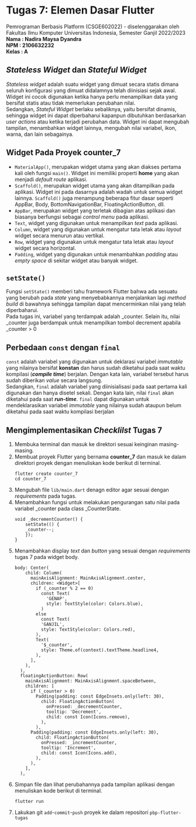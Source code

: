 # Tugas 7: Elemen Dasar Flutter

Pemrograman Berbasis Platform (CSGE602022) - diselenggarakan oleh Fakultas Ilmu Komputer Universitas Indonesia, Semester Ganjil 2022/2023 
<br>
**Nama  : Nadira Maysa Dyandra** \
**NPM   : 2106632232** \
**Kelas : A**

## *Stateless Widget* dan *Stateful Widget*
*Stateless widget* adalah suatu widget yang dimuat secara statis dimana seluruh konfigurasi yang dimuat didalamnya telah diinisiasi sejak awal. Widget ini cocok digunakan ketika hanya perlu menampilkan data yang bersifat statis atau tidak memerlukan perubahan nilai. 
<br>
Sedangkan, *Stateful Widget* berlaku sebaliknya, yaitu bersifat dinamis, sehingga widget ini dapat diperbaharui kapanpun dibutuhkan berdasarkan *user actions* atau ketika terjadi perubahan data. Widget ini dapat mengubah tampilan, menambahkan widget lainnya, mengubah nilai variabel, ikon, warna, dan lain sebagainya. 

## Widget Pada Proyek counter_7
- `MaterialApp()`, merupakan widget utama yang akan diakses pertama kali oleh fungsi `main()`. Widget ini memiliki properti **home** yang akan menjadi *default route* aplikasi. 
- `Scaffold()`, merupakan widget utama yang akan ditampilkan pada aplikasi. Widget ini pada dasarnya adalah wadah untuk semua widget lainnya. `Scaffold()` juga menampung beberapa fitur dasar seperti AppBar, Body, BottomNavigationBar, FloatingActionButton, dll. 
- `AppBar`, merupakan widget yang terletak dibagian atas aplikasi dan biasanya berfungsi sebagai *control menu* pada aplikasi. 
- `Text`, widget yang digunakan untuk menampilkan *text* pada aplikasi. 
- `Column`, widget yang digunakan untuk mengatur tata letak atau *layout* widget secara menurun atau vertikal. 
- `Row`, widget yang digunakan untuk mengatur tata letak atau *layout* widget secara horizontal. 
- `Padding`, widget yang digunakan untuk menambahkan *padding* atau *empty space* di sekitar widget atau banyak widget.

## `setState()`
Fungsi `setState()` memberi tahu framework Flutter bahwa ada sesuatu yang berubah pada *state* yang menyebabkannya menjalankan lagi *method build* di bawahnya sehingga tampilan dapat mencerminkan nilai yang telah diperbaharui. 
<br>
Pada tugas ini, variabel yang terdampak adalah _counter. Selain itu, nilai _counter juga berdampak untuk menampilkan tombol decrement apabila _counter > 0

## Perbedaan `const` dengan `final`
`const` adalah variabel yang digunakan untuk deklarasi variabel *immutable* yang nilainya bersifat **konstan** dan harus sudah diketahui pada saat waktu kompilasi (***compile time***) berjalan. Dengan kata lain, variabel tersebut harus sudah diberikan *value* secara langsung.
<br> 
Sedangkan, `final` adalah variabel yang diinisialisasi pada saat pertama kali digunakan dan hanya disetel sekali. Dengan kata lain, nilai `final` akan diketahui pada saat ***run-time***. `final` dapat digunakan untuk mendeklarasikan variabel *immutable* yang nilainya sudah ataupun belum diketahui pada saat waktu kompilasi berjalan

## Mengimplementasikan *Checklilst* Tugas 7
1. Membuka terminal dan masuk ke direktori sesuai keinginan masing-masing.
2. Membuat proyek Flutter yang bernama **counter_7** dan masuk ke dalam direktori proyek dengan menuliskan kode berikut di terminal.
    ```
    flutter create counter_7
    cd counter_7
    ``` 
3. Mengubah file `lib/main.dart` denagn editor agar sesuai dengan *requirements* pada tugas.
4. Menambahkan fungsi untuk melakukan pengurangan satu nilai pada variabel _counter pada class _CounterState.
    ```
    void _decrementCounter() {
        setState(() {
        _counter--;
        });
    }
    ```
5. Menambahkan display *text* dan *button* yang sesuai dengan *requirements* tugas 7 pada widget body.
    ```
    body: Center(
        child: Column(
          mainAxisAlignment: MainAxisAlignment.center,
          children: <Widget>[
            if (_counter % 2 == 0) 
              const Text(
                'GENAP',
                style: TextStyle(color: Colors.blue),
              )
            else 
              const Text(
              'GANJIL',
              style: TextStyle(color: Colors.red),
            ),
            Text(
              '$_counter',
              style: Theme.of(context).textTheme.headline4,
            ),
          ],
        ),
      ),
      floatingActionButton: Row(
        mainAxisAlignment: MainAxisAlignment.spaceBetween,
        children: [
          if (_counter > 0)
            Padding(padding: const EdgeInsets.only(left: 30),
              child: FloatingActionButton(
                onPressed: _decrementCounter,
                tooltip: 'Decrement',
                child: const Icon(Icons.remove),
              ),
            ),
          Padding(padding: const EdgeInsets.only(left: 30),
            child: FloatingActionButton(
              onPressed: _incrementCounter,
              tooltip: 'Increment',
              child: const Icon(Icons.add),
            ),
          ),
        ],
      ),
    ```
6. Simpan file dan lihat perubahannya pada tampilan aplikasi dengan menuliskan kode berikut di terminal.
    ```
    flutter run
    ```
7. Lakukan git `add`-`commit`-`push` proyek ke dalam repositori `pbp-flutter-tugas`